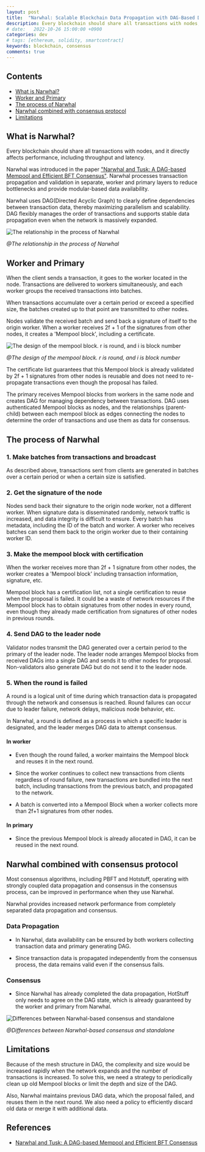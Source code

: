 ```yaml
---
layout: post
title:  "Narwhal: Scalable Blockchain Data Propagation with DAG-Based Design" 
description: Every blockchain should share all transactions with nodes, and it directly affects performance, including throughput and latency. Narwhal was introduced in the paper “Narwhal and Tusk…" 
# date:   2022-10-26 15:00:00 +0900
categories: dev
# tags: [ethereum, solidity, smartcontract]
keywords: blockchain, consensus
comments: true
---
```


## Contents

- [What is Narwhal?](#what-is-narwhal)
- [Worker and Primary](#worker-and-primary)
- [The process of Narwhal](#the-process-of-narwhal)
- [Narwhal combined with consensus protocol](#narwhal-combined-with-consensus-protocol)
- [Limitations](#limitations)

## What is Narwhal?

Every blockchain should share all transactions with nodes, and it directly affects performance, including throughput and latency.

Narwhal was introduced in the paper ["Narwhal and Tusk: A DAG-based Mempool and Efficient BFT Consensus"](https://arxiv.org/abs/2105.11827). Narwhal processes transaction propagation and validation in separate, worker and primary layers to reduce bottlenecks and provide modular-based data availability.

Narwhal uses DAG(Directed Acyclic Graph) to clearly define dependencies between transaction data, thereby maximizing parallelism and scalability. DAG flexibly manages the order of transactions and supports stable data propagation even when the network is massively expanded.

![The relationship in the process of Narwhal](https://github.com/user-attachments/assets/975a0c88-d70b-47c9-b1f8-1f9b0808baf1)

*@The relationship in the process of Narwhal*

## Worker and Primary

When the client sends a transaction, it goes to the worker located in the node. Transactions are delivered to workers simultaneously, and each worker groups the received transactions into batches.

When transactions accumulate over a certain period or exceed a specified size, the batches created up to that point are transmitted to other nodes.

Nodes validate the received batch and send back a signature of itself to the origin worker. When a worker receives 2f + 1 of the signatures from other nodes, it creates a 'Mempool block', including a certificate.

![The design of the mempool block. r is round, and i is block number](https://github.com/user-attachments/assets/36fc3b5e-1911-4d9d-8b78-8b33c7daa697)

*@The design of the mempool block. r is round, and i is block number*

The certificate list guarantees that this Mempool block is already validated by 2f + 1 signatures from other nodes is reusable and does not need to re-propagate transactions even though the proposal has failed.

The primary receives Mempool blocks from workers in the same node and creates DAG for managing dependency between transactions. DAG uses authenticated Mempool blocks as nodes, and the relationships (parent-child) between each mempool block as edges connecting the nodes to determine the order of transactions and use them as data for consensus.

## The process of Narwhal

### 1. Make batches from transactions and broadcast

As described above, transactions sent from clients are generated in batches over a certain period or when a certain size is satisfied.

### 2. Get the signature of the node

Nodes send back their signature to the origin node worker, not a different worker. When signature data is disseminated randomly, network traffic is increased, and data integrity is difficult to ensure.
Every batch has metadata, including the ID of the batch and worker. A worker who receives batches can send them back to the origin worker due to their containing worker ID.

### 3. Make the mempool block with certification

When the worker receives more than 2f + 1 signature from other nodes, the worker creates a 'Mempool block' including transaction information, signature, etc.

Mempool block has a certification list, not a single certification to reuse when the proposal is failed. It could be a waste of network resources if the Mempool block has to obtain signatures from other nodes in every round, even though they already made certification from signatures of other nodes in previous rounds.

### 4. Send DAG to the leader node

Validator nodes transmit the DAG generated over a certain period to the primary of the leader node. The leader node arranges Mempool blocks from received DAGs into a single DAG and sends it to other nodes for proposal. Non-validators also generate DAG but do not send it to the leader node.

### 5. When the round is failed

A round is a logical unit of time during which transaction data is propagated through the network and consensus is reached. Round failures can occur due to leader failure, network delays, malicious node behavior, etc.

In Narwhal, a round is defined as a process in which a specific leader is designated, and the leader merges DAG data to attempt consensus.

#### In worker

- Even though the round failed, a worker maintains the Mempool block and reuses it in the next round.

- Since the worker continues to collect new transactions from clients regardless of round failure, new transactions are bundled into the next batch, including transactions from the previous batch, and propagated to the network.

- A batch is converted into a Mempool Block when a worker collects more than 2f+1 signatures from other nodes.

#### In primary

- Since the previous Mempool block is already allocated in DAG, it can be reused in the next round.

## Narwhal combined with consensus protocol

Most consensus algorithms, including PBFT and Hotstuff, operating with strongly coupled data propagation and consensus in the consensus process, can be improved in performance when they use Narwhal.

Narwhal provides increased network performance from completely separated data propagation and consensus.

### Data Propagation

- In Narwhal, data availability can be ensured by both workers collecting transaction data and primary generating DAG.

- Since transaction data is propagated independently from the consensus process, the data remains valid even if the consensus fails.

### Consensus

- Since Narwhal has already completed the data propagation, HotStuff only needs to agree on the DAG state, which is already guaranteed by the worker and primary from Narwhal.

![Differences between Narwhal-based consensus and standalone](https://github.com/user-attachments/assets/3107439d-ce19-4e25-bf88-483243ad68ac)

*@Differences between Narwhal-based consensus and standalone*

## Limitations

Because of the mesh structure in DAG, the complexity and size would be increased rapidly when the network expands and the number of transactions is increased. To solve this, we need a strategy to periodically clean up old Mempool blocks or limit the depth and size of the DAG.

Also, Narwhal maintains previous DAG data, which the proposal failed, and reuses them in the next round. We also need a policy to efficiently discard old data or merge it with additional data.

## References

- [Narwhal and Tusk: A DAG-based Mempool and Efficient BFT Consensus](https://arxiv.org/abs/2105.11827)
